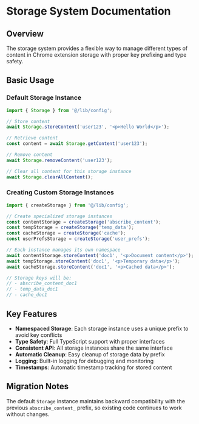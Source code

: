 # Storage System Documentation

## Overview

The storage system provides a flexible way to manage different types of content in Chrome extension storage with proper key prefixing and type safety.

## Basic Usage

### Default Storage Instance

```typescript
import { Storage } from '@/lib/config';

// Store content
await Storage.storeContent('user123', '<p>Hello World</p>');

// Retrieve content
const content = await Storage.getContent('user123');

// Remove content
await Storage.removeContent('user123');

// Clear all content for this storage instance
await Storage.clearAllContent();
```

### Creating Custom Storage Instances

```typescript
import { createStorage } from '@/lib/config';

// Create specialized storage instances
const contentStorage = createStorage('abscribe_content');
const tempStorage = createStorage('temp_data');
const cacheStorage = createStorage('cache');
const userPrefsStorage = createStorage('user_prefs');

// Each instance manages its own namespace
await contentStorage.storeContent('doc1', '<p>Document content</p>');
await tempStorage.storeContent('doc1', '<p>Temporary data</p>');
await cacheStorage.storeContent('doc1', '<p>Cached data</p>');

// Storage keys will be:
// - abscribe_content_doc1
// - temp_data_doc1  
// - cache_doc1
```

## Key Features

- **Namespaced Storage**: Each storage instance uses a unique prefix to avoid key conflicts
- **Type Safety**: Full TypeScript support with proper interfaces
- **Consistent API**: All storage instances share the same interface
- **Automatic Cleanup**: Easy cleanup of storage data by prefix
- **Logging**: Built-in logging for debugging and monitoring
- **Timestamps**: Automatic timestamp tracking for stored content

## Migration Notes

The default `Storage` instance maintains backward compatibility with the previous `abscribe_content_` prefix, so existing code continues to work without changes.
